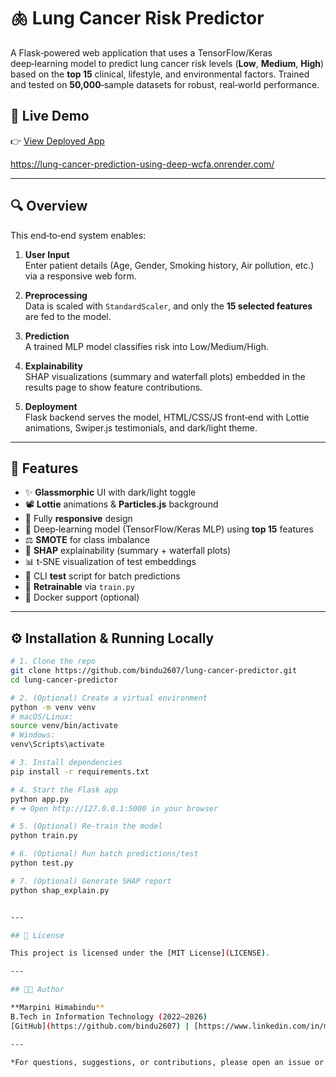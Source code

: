 # 🫁 Lung Cancer Risk Predictor

A Flask‑powered web application that uses a TensorFlow/Keras deep‑learning model to predict lung cancer risk levels (**Low**, **Medium**, **High**) based on the **top 15** clinical, lifestyle, and environmental factors. Trained and tested on **50,000**‑sample datasets for robust, real‑world performance.


## 🚀 Live Demo

👉 [View Deployed App](#)  

https://lung-cancer-prediction-using-deep-wcfa.onrender.com/

---

## 🔍 Overview

This end‑to‑end system enables:

1. **User Input**  
   Enter patient details (Age, Gender, Smoking history, Air pollution, etc.) via a responsive web form.

2. **Preprocessing**  
   Data is scaled with `StandardScaler`, and only the **15 selected features** are fed to the model.

3. **Prediction**  
   A trained MLP model classifies risk into Low/Medium/High.

4. **Explainability**  
   SHAP visualizations (summary and waterfall plots) embedded in the results page to show feature contributions.

5. **Deployment**  
   Flask backend serves the model, HTML/CSS/JS front‑end with Lottie animations, Swiper.js testimonials, and dark/light theme.



---

## 🎯 Features

- ✨ **Glassmorphic** UI with dark/light toggle  
- 📽️ **Lottie** animations & **Particles.js** background  
- 📱 Fully **responsive** design  
- 🧠 Deep‑learning model (TensorFlow/Keras MLP) using **top 15** features  
- ⚖️ **SMOTE** for class imbalance  
- 🔄 **SHAP** explainability (summary + waterfall plots)  
- 📊 t‑SNE visualization of test embeddings  
- 🧪 CLI **test** script for batch predictions  
- 🔧 **Retrainable** via `train.py`  
- 🐳 Docker support (optional)

---

## ⚙️ Installation & Running Locally

```bash
# 1. Clone the repo
git clone https://github.com/bindu2607/lung-cancer-predictor.git
cd lung-cancer-predictor

# 2. (Optional) Create a virtual environment
python -m venv venv
# macOS/Linux:
source venv/bin/activate
# Windows:
venv\Scripts\activate

# 3. Install dependencies
pip install -r requirements.txt

# 4. Start the Flask app
python app.py
# ➜ Open http://127.0.0.1:5000 in your browser

# 5. (Optional) Re‑train the model
python train.py

# 6. (Optional) Run batch predictions/test
python test.py

# 7. (Optional) Generate SHAP report
python shap_explain.py


---

## 📄 License

This project is licensed under the [MIT License](LICENSE).

---

## 👩‍💻 Author

**Marpini Himabindu**  
B.Tech in Information Technology (2022–2026)  
[GitHub](https://github.com/bindu2607) | [https://www.linkedin.com/in/marpini-hima-bindu/]

---

*For questions, suggestions, or contributions, please open an issue or submit a pull request!*


